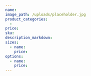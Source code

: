 ```yaml
---
name:
image_path: /uploads/placeholder.jpg
product_categories:
  -
price:
sku:
description_markdown:
sizes:
  - name:
    price: 
options:
  - name:
    price: 
---
```

